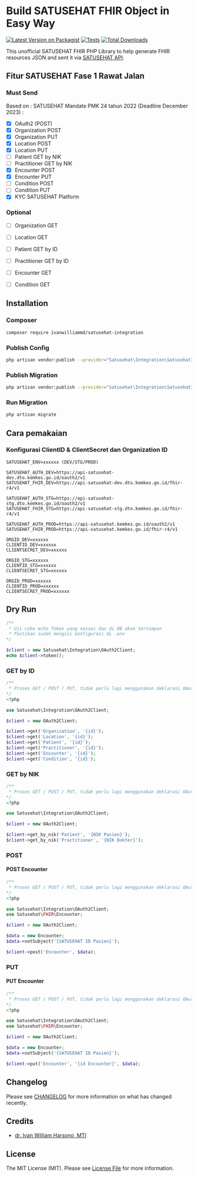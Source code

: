# Build SATUSEHAT FHIR Object in Easy Way

[![Latest Version on Packagist](https://img.shields.io/packagist/v/ivanwilliammd/satusehat-integration.svg?style=flat-square)](https://packagist.org/packages/ivanwilliammd/satusehat-integration)
[![Tests](https://img.shields.io/github/actions/workflow/status/ivanwilliammd/satusehat-integration/run-tests.yml?branch=main&label=tests&style=flat-square)](https://github.com/ivanwilliammd/satusehat-integration/actions/workflows/run-tests.yml)
[![Total Downloads](https://img.shields.io/packagist/dt/ivanwilliammd/satusehat-integration.svg?style=flat-square)](https://packagist.org/packages/ivanwilliammd/satusehat-integration)

This unofficial SATUSEHAT FHIR PHP Library to help generate FHIR resources JSON and sent it via [SATUSEHAT API](https://satusehat.kemkes.go.id/platform).

## Fitur SATUSEHAT Fase 1 Rawat Jalan
### Must Send
Based on : SATUSEHAT Mandate PMK 24 tahun 2022 (Deadline December 2023) : 
- [x] OAuth2 (POST)
- [x] Organization POST
- [x] Organization PUT
- [x] Location POST
- [x] Location PUT
- [ ] Patient GET by NIK
- [ ] Practitioner GET by NIK
- [x] Encounter POST
- [x] Encounter PUT
- [ ] Condition POST
- [ ] Condition PUT
- [x] KYC SATUSEHAT Platform

### Optional
- [ ] Organization GET
- [ ] Location GET
- [ ] Patient GET by ID
- [ ] Practitioner GET by ID
- [ ] Encounter GET
- [ ] Condition GET


## Installation

### Composer

```bash
composer require ivanwilliammd/satusehat-integration
```

### Publish Config

```bash
php artisan vendor:publish --provider="Satusehat\Integration\SatusehatIntegrationServiceProvider" --tag=config
```

### Publish Migration

```bash
php artisan vendor:publish --provider="Satusehat\Integration\SatusehatIntegrationServiceProvider" --tag=migrations
```

### Run Migration

```bash
php artisan migrate
```

## Cara pemakaian

### Konfigurasi ClientID & ClientSecret dan Organization ID
```env
SATUSEHAT_ENV=xxxxxx (DEV/STG/PROD)

SATUSEHAT_AUTH_DEV=https://api-satusehat-dev.dto.kemkes.go.id/oauth2/v1
SATUSEHAT_FHIR_DEV=https://api-satusehat-dev.dto.kemkes.go.id/fhir-r4/v1

SATUSEHAT_AUTH_STG=https://api-satusehat-stg.dto.kemkes.go.id/oauth2/v1
SATUSEHAT_FHIR_STG=https://api-satusehat-stg.dto.kemkes.go.id/fhir-r4/v1

SATUSEHAT_AUTH_PROD=https://api-satusehat.kemkes.go.id/oauth2/v1
SATUSEHAT_FHIR_PROD=https://api-satusehat.kemkes.go.id/fhir-r4/v1

ORGID_DEV=xxxxxx
CLIENTID_DEV=xxxxxx
CLIENTSECRET_DEV=xxxxxx

ORGID_STG=xxxxxx
CLIENTID_STG=xxxxxx
CLIENTSECRET_STG=xxxxxx

ORGID_PROD=xxxxxx
CLIENTID_PROD=xxxxxx
CLIENTSECRET_PROD=xxxxxx
```

## Dry Run

```php
/** 
 * Uji coba echo Token yang sesuai dan di DB akan tersimpan
 * Pastikan sudah mengisi konfigurasi di .env
*/

$client = new Satusehat\Integration\OAuth2Client;
echo $client->token();
```

### GET by ID

```php
/** 
 * Proses GET / POST / PUT, tidak perlu lagi menggunakan deklarasi OAuth2Client->token()
*/
<?php

use Satusehat\Integration\OAuth2Client;

$client = new OAuth2Client;

$client->get('Organization', '{id}');
$client->get('Location', '{id}');
$client->get('Patient', '{id}');
$client->get('Practitioner', '{id}');
$client->get('Encounter', '{id}');
$client->get('Condition', '{id}');
```

### GET by NIK

```php
/** 
 * Proses GET / POST / PUT, tidak perlu lagi menggunakan deklarasi OAuth2Client->token()
*/
<?php

use Satusehat\Integration\OAuth2Client;

$client = new OAuth2Client;

$client->get_by_nik('Patient', '{NIK Pasien}');
$client->get_by_nik('Practitioner', '{NIK Dokter}');
```

### POST
#### POST Encounter

```php
/** 
 * Proses GET / POST / PUT, tidak perlu lagi menggunakan deklarasi OAuth2Client->token()
*/
<?php

use Satusehat\Integration\OAuth2Client;
use Satusehat\FHIR\Encounter;

$client = new OAuth2Client;

$data = new Encounter;
$data->setSubject('{SATUSEHAT ID Pasien}');

$client->post('Encounter', $data);

```

### PUT
#### PUT Encounter

```php
/** 
 * Proses GET / POST / PUT, tidak perlu lagi menggunakan deklarasi OAuth2Client->token()
*/
<?php

use Satusehat\Integration\OAuth2Client;
use Satusehat\FHIR\Encounter;

$client = new OAuth2Client;

$data = new Encounter;
$data->setSubject('{SATUSEHAT ID Pasien}');

$client->put('Encounter', '{id Encounter}', $data);

```


## Changelog

Please see [CHANGELOG](CHANGELOG.md) for more information on what has changed recently.

## Credits

- [dr. Ivan William Harsono, MTI](https://github.com/ivanwilliammd)

## License

The MIT License (MIT). Please see [License File](LICENSE.md) for more information.
